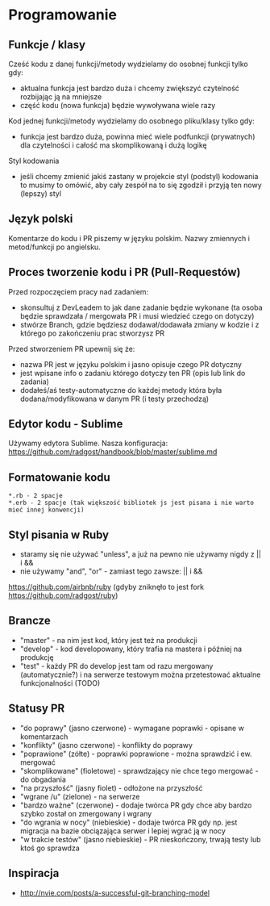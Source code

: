 # Programowanie

## Funkcje / klasy

Cześć kodu z danej funkcji/metody wydzielamy do osobnej funkcji tylko gdy:
* aktualna funkcja jest bardzo duża i chcemy zwiększyć czytelność rozbijając ją na mniejsze
* część kodu (nowa funkcja) będzie wywoływana wiele razy

Kod jednej funkcji/metody wydzielamy do osobnego pliku/klasy tylko gdy:
* funkcja jest bardzo duża, powinna mieć wiele podfunkcji (prywatnych) dla czytelności i całość ma skomplikowaną i dużą logikę

Styl kodowania
* jeśli chcemy zmienić jakiś zastany w projekcie styl (podstyl) kodowania to musimy to omówić, aby cały zespół na to się zgodził i przyją ten nowy (lepszy) styl

## Język polski

Komentarze do kodu i PR piszemy w języku polskim. Nazwy zmiennych i metod/funkcji po angielsku.

## Proces tworzenie kodu i PR (Pull-Requestów)

Przed rozpoczęciem pracy nad zadaniem:
* skonsultuj z DevLeadem to jak dane zadanie będzie wykonane (ta osoba będzie sprawdzała / mergowała PR i musi wiedzieć czego on dotyczy)
* stwórze Branch, gdzie będziesz dodawał/dodawała zmiany w kodzie i z którego po zakończeniu prac stworzysz PR

Przed stworzeniem PR upewnij się że:
* nazwa PR jest w języku polskim i jasno opisuje czego PR dotyczny
* jest wpisane info o zadaniu którego dotyczy ten PR (opis lub link do zadania)
* dodałeś/aś testy-automatyczne do każdej metody która była dodana/modyfikowana w danym PR (i testy przechodzą)


## Edytor kodu - Sublime

Używamy edytora Sublime.
Nasza konfiguracja: https://github.com/radgost/handbook/blob/master/sublime.md

## Formatowanie kodu 

```
*.rb - 2 spacje
*.erb - 2 spacje (tak większość bibliotek js jest pisana i nie warto mieć innej konwencji)
```

## Styl pisania w Ruby

* staramy się nie używać "unless", a już na pewno nie używamy nigdy z || i &&
* nie używamy "and", "or" - zamiast tego zawsze: || i &&

https://github.com/airbnb/ruby (gdyby zniknęło to jest fork https://github.com/radgost/ruby)


## Brancze

* "master" - na nim jest kod, który jest też na produkcji
* "develop" - kod developowany, który trafia na mastera i później na produkcję
* "test" - każdy PR do develop jest tam od razu mergowany (automatycznie?) i na serwerze testowym można przetestować aktualne funkcjonalności (TODO)

## Statusy PR

* "do poprawy" (jasno czerwone) - wymagane poprawki - opisane w komentarzach
* "konflikty" (jasno czerwone) - konflikty do poprawy
* "poprawione" (zółte) - poprawki poprawione - można sprawdzić i ew. mergować
* "skomplikowane" (fioletowe) - sprawdzający nie chce tego mergować - do obgadania
* "na przyszłość" (jasny fiolet) - odłożone na przyszłość
* "wgrane /u" (zielone) - na serwerze
* "bardzo ważne" (czerwone) - dodaje twórca PR gdy chce aby bardzo szybko został on zmergowany i wgrany
* "do wgrania w nocy" (niebieskie) - dodaje twórca PR gdy np. jest migracja na bazie obciązająca serwer i lepiej wgrać ją w nocy
* "w trakcie testów" (jasno niebieskie) - PR nieskończony, trwają testy lub ktoś go sprawdza




## Inspiracja
* http://nvie.com/posts/a-successful-git-branching-model

